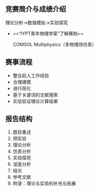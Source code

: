 ## 竞赛简介与成绩介绍
理论分析->数值模拟->实验探究
- ==“IYPT青年物理学家”了解赛制==

	COMSOL Multiphysics（多物理场仿真）
## 赛事流程
- 整合前人工作经验
- 合理建模
- 进行简化
- 基于关键词的文献搜索
- 实验验证理论计算结果
## 报告结构
1. 题目重述
2. 预实验
3. 理论分析
4. 仿真分析
5. 实验探究
6. 误差分析
7. 结论
8. 参考文献
9. 附录：理论与实验的补充与拓展
